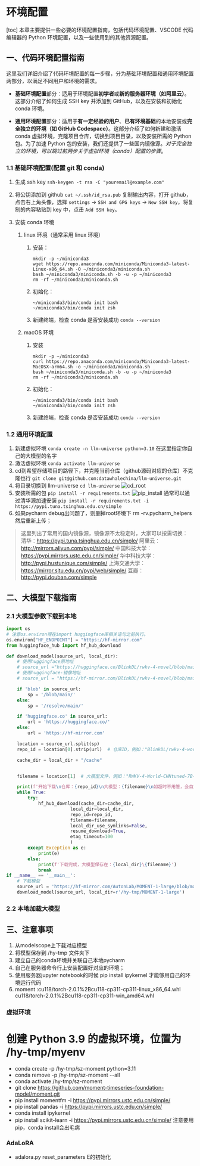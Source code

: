 # 环境配置

[toc]
本章主要提供一些必要的环境配置指南，包括代码环境配置、VSCODE 代码编辑器的 Python 环境配置，以及一些使用到的其他资源配置。

## 一、代码环境配置指南

这里我们详细介绍了代码环境配置的每一步骤，分为基础环境配置和通用环境配置两部分，以满足不同用户和环境的需求。

- **基础环境配置**部分：适用于环境配置**初学者**或**新的服务器环境（如阿里云）**。这部分介绍了如何生成 SSH key 并添加到 GitHub，以及在安装和初始化 conda 环境。

- **通用环境配置**部分：适用于**有一定经验的用户**、**已有环境基础**的本地安装或**完全独立的环境（如 GitHub Codespace）**。这部分介绍了如何新建和激活 conda 虚拟环境，克隆项目仓库，切换到项目目录，以及安装所需的 Python 包。为了加速 Python 包的安装，我们还提供了一些国内镜像源。*对于完全独立的环境，可以跳过前两步关于虚拟环境（conda）配置的步骤*。

### 1.1 基础环境配置(配置 git 和 conda)

1. 生成 ssh key
   `ssh-keygen -t rsa -C "youremail@example.com"`
2. 将公钥添加到 github
   `cat ~/.ssh/id_rsa.pub`
   复制输出内容，打开 github，点击右上角头像，选择 `settings` -> `SSH and GPG keys` -> `New SSH key`，将复制的内容粘贴到 key 中，点击 `Add SSH key`。
   

3. 安装 conda 环境

   1. linux 环境（通常采用 linux 环境）

      1. 安装：

         ```shell
         mkdir -p ~/miniconda3
         wget https://repo.anaconda.com/miniconda/Miniconda3-latest-Linux-x86_64.sh -O ~/miniconda3/miniconda.sh
         bash ~/miniconda3/miniconda.sh -b -u -p ~/miniconda3
         rm -rf ~/miniconda3/miniconda.sh
         ```

      2. 初始化：

         ```shell
         ~/miniconda3/bin/conda init bash
         ~/miniconda3/bin/conda init zsh
         ```

      3. 新建终端，检查 conda 是否安装成功 `conda --version`

   2. macOS 环境

      1. 安装

         ```shell
         mkdir -p ~/miniconda3
         curl https://repo.anaconda.com/miniconda/Miniconda3-latest-MacOSX-arm64.sh -o ~/miniconda3/miniconda.sh
         bash ~/miniconda3/miniconda.sh -b -u -p ~/miniconda3
         rm -rf ~/miniconda3/miniconda.sh
         ```

      2. 初始化：

         ```shell
         ~/miniconda3/bin/conda init bash
         ~/miniconda3/bin/conda init zsh
         ```

      3. 新建终端，检查 conda 是否安装成功 `conda --version`
    
### 1.2 通用环境配置 

1. 新建虚拟环境
   `conda create -n llm-universe python=3.10`
   在这里指定你自己的大模型的名字
2. 激活虚拟环境
   `conda activate llm-universe`
3. cd到希望存储项目的路径下，并克隆当前仓库（github源码对应的仓库）不克隆也行
   `git clone git@github.com:datawhalechina/llm-universe.git`
4. 将目录切换到 llm-universe
   `cd llm-universe`
   ![cd_root](../../figures/C1-7-cd_root.png)
5. 安装所需的包
   `pip install -r requirements.txt`
   ![pip_install](../../figures/C1-7-pip_install.png)
   通常可以通过清华源加速安装
   `pip install -r requirements.txt -i https://pypi.tuna.tsinghua.edu.cn/simple`
6. 如果pycharm debug出问题了，则删掉root环境下 rm -rv.pycharm_helpers  然后重新上传；
> 这里列出了常用的国内镜像源，镜像源不太稳定时，大家可以按需切换：
> 清华：https://pypi.tuna.tsinghua.edu.cn/simple/
> 阿里云：http://mirrors.aliyun.com/pypi/simple/
> 中国科技大学：https://pypi.mirrors.ustc.edu.cn/simple/
> 华中科技大学：http://pypi.hustunique.com/simple/
> 上海交通大学：https://mirror.sjtu.edu.cn/pypi/web/simple/
> 豆瓣：http://pypi.douban.com/simple

## 二、大模型下载指南

### 2.1 大模型参数下载到本地 

```python
import os
# 注意os.environ得在import huggingface库相关语句之前执行。
os.environ["HF_ENDPOINT"] = "https://hf-mirror.com"
from huggingface_hub import hf_hub_download

def download_model(source_url, local_dir):
    # 使用huggingface原地址
    # source_url ="https://huggingface.co/BlinkDL/rwkv-4-novel/blob/main/RWKV-4-Novel-7B-v1-ChnEng-20230426-ctx8192.pth"
    # 使用huggingface-镜像地址
    # source_url = "https://hf-mirror.com/BlinkDL/rwkv-4-novel/blob/main/RWKV-4-Novel-7B-v1-ChnEng-20230426-ctx8192.pth"

    if 'blob' in source_url:
        sp = '/blob/main/'
    else:
        sp = '/resolve/main/'

    if 'huggingface.co' in source_url:
        url = 'https://huggingface.co/'
    else:
        url = 'https://hf-mirror.com'

    location = source_url.split(sp)
    repo_id = location[0].strip(url)  # 仓库ID，例如："BlinkDL/rwkv-4-world"

    cache_dir = local_dir + "/cache"


    filename = location[1]  # 大模型文件，例如："RWKV-4-World-CHNtuned-7B-v1-20230709-ctx4096.pth"

    print(f'开始下载\n仓库：{repo_id}\n大模型：{filename}\n如超时不用管，会自定继续下载，直至完成。中途中断，再次运行将继续下载。')
    while True:
        try:
            hf_hub_download(cache_dir=cache_dir,
                        local_dir=local_dir,
                        repo_id=repo_id,
                        filename=filename,
                        local_dir_use_symlinks=False,
                        resume_download=True,
                        etag_timeout=100
                        )
        except Exception as e:
            print(e)
        else:
            print(f'下载完成，大模型保存在：{local_dir}\{filename}')
            break
if __name__ == '__main__':
    # 下载模型
    source_url = 'https://hf-mirror.com/AutonLab/MOMENT-1-large/blob/main/pytorch_model.bin'
    download_model(source_url, local_dir=r'/hy-tmp/MOMENT-1-large')
```

### 2.2 本地加载大模型


## 三、注意事项
1. 从modelscope上下载对应模型
2. 将模型保存到 /hy-tmp 文件夹下
3. 建立自己的conda环境并关联自己本地pycharm
4. 自己在服务器命令行上安装配置好对应的环境；
5. 使用服务器jupyter notebook的时候 pip install ipykernel 才能够用自己的环境运行代码
6. moment :cu118/torch-2.0.1%2Bcu118-cp311-cp311-linux_x86_64.whl
cu118/torch-2.0.1%2Bcu118-cp311-cp311-win_amd64.whl


### 虚拟环境
# 创建 Python 3.9 的虚拟环境，位置为 /hy-tmp/myenv
- conda create -p /hy-tmp/sz-moment python=3.11
- conda remove -p /hy-tmp/sz-moment --all
- conda activate /hy-tmp/sz-moment
- git clone https://github.com/moment-timeseries-foundation-model/moment.git
- pip install momentfm -i  https://pypi.mirrors.ustc.edu.cn/simple/
- pip install pandas -i  https://pypi.mirrors.ustc.edu.cn/simple/
- conda install ipykernel
- pip install scikit-learn -i  https://pypi.mirrors.ustc.edu.cn/simple/  注意要用pip，conda install会出毛病


### AdaLoRA 
- adalora.py   reset_parameters E的初始化